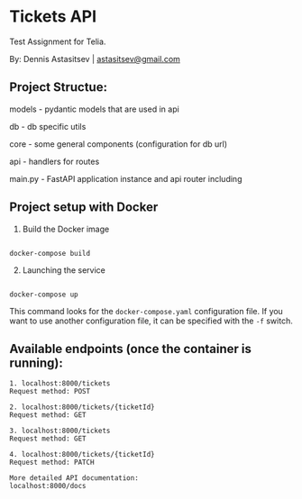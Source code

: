 


# Tickets API

  

Test Assignment for Telia.  

By: Dennis Astasitsev | astasitsev@gmail.com

## Project Structue:

models  - pydantic models that are used in api

db      - db specific utils

core    - some general components (configuration for db url)

api     - handlers for routes

main.py - FastAPI application instance and api router including


## Project setup with Docker

1. Build the Docker image

```

docker-compose build

```


2. Launching the service

```

docker-compose up

```
This command looks for the `docker-compose.yaml` configuration file. If you want to use another configuration file,
it can be specified with the `-f` switch.

## Available endpoints (once the container is running):
```
1. localhost:8000/tickets
Request method: POST
```
```
2. localhost:8000/tickets/{ticketId}
Request method: GET
```
```
3. localhost:8000/tickets
Request method: GET
```
```
4. localhost:8000/tickets/{ticketId}
Request method: PATCH
```
```
More detailed API documentation:
localhost:8000/docs
```